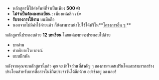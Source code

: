 - หลักสูตรนี้ใช้คำศัพท์ที่จำเป็นเพียง **500 คำ**
- **ไม่จำเป็นต้องลงทะเบียน** : เพียงแค่คลิก *เริ่ม*
- **รับรองการใช้งาน** บนมือถือ
- นอกจากไม่มีค่าใช้จ่ายแล้ว ก็ยังสามารถนำไปใช้ได้ฟรีใน**[โครงการอื่น ๆ ](https://github.com/Esperanto/kurso-zagreba-metodo)**

หลักสูตรนี้ประกอบด้วย **12 บทเรียน** โดยแต่ละบทจะประกอบไปด้วย

- บทอ่าน
- คำอธิบายไวยากรณ์
- แบบฝึกหัด

หลังจากคุณจบหลักสูตรนี้แล้ว คุณจะเข้าใจส่วนที่สำคัญ ๆ ของภาษาเอสเปรันโตและสามารถสร้างประโยคสำหรับการสื่อสารในชีวิตประจำวันได้อีกด้วย  อย่าช้าอยู่ ลองเลย!
